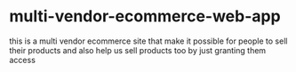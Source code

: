 # multi-vendor-ecommerce-web-app
this is a multi vendor ecommerce site that make it possible for people to sell their products and also help us sell  products too by just  granting them access 

